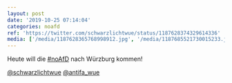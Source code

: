 ```yaml
---
layout: post
date: '2019-10-25 07:14:04'
categories: noafd
ref: 'https://twitter.com/schwarzlichtwue/status/1187628374329614336'
media: ['/media/1187628365768998912.jpg', '/media/1187685521730015233.jpg', '/media/1187685533968936960.jpg']
---
```

Heute will die [#noAfD](/t/noafd) nach Würzburg kommen! 

[@schwarzlichtwue](https://twitter.com/schwarzlichtwue) [@antifa_wue](https://twitter.com/antifa_wue)